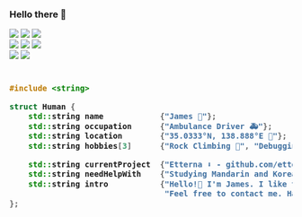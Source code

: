 ### Hello there 🤖

<p>
    <a href="#"><img src="https://img.shields.io/static/v1?label=Human%20Software&message=v2.5.2&color=blue&logo=actigraph"></a>
    <a href="#"><img src="https://img.shields.io/static/v1?label=Discord&message=Hidden%239999&color=7289da&logo=discord"></a>
    <a href="#"><img src="https://komarev.com/ghpvc/?username=jameskr97&label=Profile+Views&color=blue"></a>
    <br>
    <a href="#"><img src="https://img.shields.io/static/v1?label=Desktop&message=Windows%2011&logo=windows&color=00adef"></a>
    <a href="#"><img src="https://img.shields.io/static/v1?label=Server&message=Debian%20Buster&logo=debian&color=d70a53"></a>
    <a href="#"><img src="https://img.shields.io/static/v1?label=Laptop&message=macOS%20Catalina&logo=apple&color=111"></a>
    <br>
    <a href="https://www.jetbrains.com/"><img src="https://img.shields.io/static/v1?label=IDE&message=CLion,%20PyCharm,%20DataGrip&logo=jetbrains&color=2B2B2B"></a>
    <a href="https://www.postgresql.org/"><img src="https://img.shields.io/static/v1?label=Database&message=PostgreSQL&logo=postgresql&color=336791"></a>
    
</p>

<!-- Zero width character is used to put extra blank lines before and after code -->
<!-- Thank you github.com/rednafi -->
<h3> 

```cpp
​
#include <string>

struct Human {
    std::string name            {"James 🦾"};
    std::string occupation      {"Ambulance Driver 🚑"};
    std::string location        {"35.0333°N, 138.888°E 📍"};
    std::string hobbies[3]      {"Rock Climbing 🧗", "Debugging 🐞", "3D Printing 🔧"};

    std::string currentProject  {"Etterna ⬇️ - github.com/etternagame/etterna"};
    std::string needHelpWith    {"Studying Mandarin and Korean! 📓"};
    std::string intro           {"Hello!👋 I'm James. I like to write code."
                                 "Feel free to contact me. Have a nice day!"};
};
​
```
</h3>
